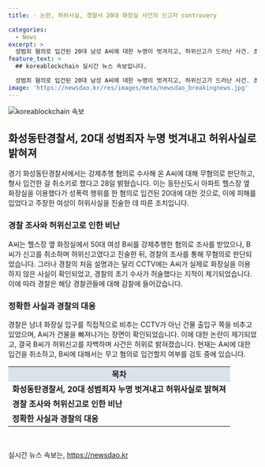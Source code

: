 ```yaml
---
title: - 논란, 허위사실, 경찰서 20대 화장실 사건의 신고자 controvery

categories:
  - News
excerpt: >
  성범죄 혐의로 입건된 20대 남성 A씨에 대한 누명이 벗겨지고, 허위신고가 드러난 사건. 초기 수사과정에 불만을 표현하는 누리꾼들과 현장 관리사무소의 CCTV 영상에 대한 의구심이 제기됨. B씨는 허위신고를 자백하며 약 복용으로 일이 현실인지 가린 것 같다고 진술했고, 경찰은 A씨에 대한 혐의를 취소하고 B씨의 무고 여부를 검토 중이라고 전했다. 경찰관의 부적절한 언행에 대해서도 사과하고 감찰에 나서고 있다. (총 단어 수: 98)
feature_text: >
  ## koreablockchain 실시간 뉴스 속보입니다.

  성범죄 혐의로 입건된 20대 남성 A씨에 대한 누명이 벗겨지고, 허위신고가 드러난 사건. 초기 수사과정에 불만을 표현하는 누리꾼들과 현장 관리사무소의 CCTV 영상에 대한 의구심이 제기됨. B씨는 허위신고를 자백하며 약 복용으로 일이 현실인지 가린 것 같다고 진술했고, 경찰은 A씨에 대한 혐의를 취소하고 B씨의 무고 여부를 검토 중이라고 전했다. 경찰관의 부적절한 언행에 대해서도 사과하고 감찰에 나서고 있다. (총 단어 수: 98)
image: 'https://newsdao.kr/res/images/meta/newsdao_breakingnews.jpg'
---
```


<p><img src="https://newsdao.kr/res/images/meta/newsdao_breakingnews.jpg" alt="koreablockchain 속보" /></p>

<h2 data-ke-size="size26">화성동탄경찰서, 20대 성범죄자 누명 벗겨내고 허위사실로 밝혀져</h2>

<p data-ke-size="size16">경기 화성동탄경찰서에서는 강제추행 혐의로 수사해 온 A씨에 대해 무혐의로 판단하고, 형사 입건한 걸 취소키로 했다고 28일 밝혔습니다. 이는 동탄신도시 아파트 헬스장 옆 화장실을 이용했다가 성폭력 행위를 한 혐의로 입건된 20대에 대한 것으로, 이에 피해를 입었다고 주장한 여성이 허위사실을 진술한 데 따른 조치입니다.</p>

<h3 data-ke-size="size24">경찰 조사와 허위신고로 인한 비난</h3>

<p data-ke-size="size16">A씨는 헬스장 옆 화장실에서 50대 여성 B씨를 강제추행한 혐의로 조사를 받았으나, B씨가 신고를 취소하며 허위신고였다고 진술한 뒤, 경찰의 조사를 통해 무혐의로 판단되었습니다. 그러나 경찰의 처음 설명과는 달리 CCTV에는 A씨가 실제로 화장실을 이용하지 않은 사실이 확인되었고, 경찰의 초기 수사가 허술했다는 지적이 제기되었습니다. 이에 따라 경찰은 해당 경찰관들에 대해 감찰에 들어갔습니다.</p>

<h3 data-ke-size="size24">정확한 사실과 경찰의 대응</h3>

<p data-ke-size="size16">경찰은 남녀 화장실 입구를 직접적으로 비추는 CCTV가 아닌 건물 출입구 쪽을 비추고 있었으며, A씨가 건물을 빠져나가는 장면이 확인되었습니다. 이에 대한 논란이 제기되었고, 결국 B씨가 허위신고를 자백하며 사건은 허위로 밝혀졌습니다. 현재는 A씨에 대한 입건을 취소하고, B씨에 대해서는 무고 혐의로 입건할지 여부를 검토 중에 있습니다.</p>

<table>
  <tr>
    <td style="text-align: center; background-color: #21538527;"><b>목차</b></td>
  </tr>
  <tr>
    <td><b>화성동탄경찰서, 20대 성범죄자 누명 벗겨내고 허위사실로 밝혀져</b></td>
  </tr>
  <tr>
    <td><b>경찰 조사와 허위신고로 인한 비난</b></td>
  </tr>
  <tr>
    <td><b>정확한 사실과 경찰의 대응</b></td>
  </tr>
</table>

<p data-ke-size="size16">&nbsp;</p>
실시간 뉴스 속보는, <a href="https://newsdao.kr" rel="dofollow">https://newsdao.kr</a>


